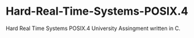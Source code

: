 # Hard-Real-Time-Systems-POSIX.4
Hard Real Time Systems POSIX.4 University Assingment written in C.
